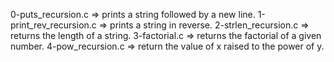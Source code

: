 0-puts_recursion.c => prints a string followed by a new line.
1-print_rev_recursion.c => prints a string in reverse.
2-strlen_recursion.c => returns the length of a string.
3-factorial.c => returns the factorial of a given number.
4-pow_recursion.c => return the value of x raised to the power of y.

